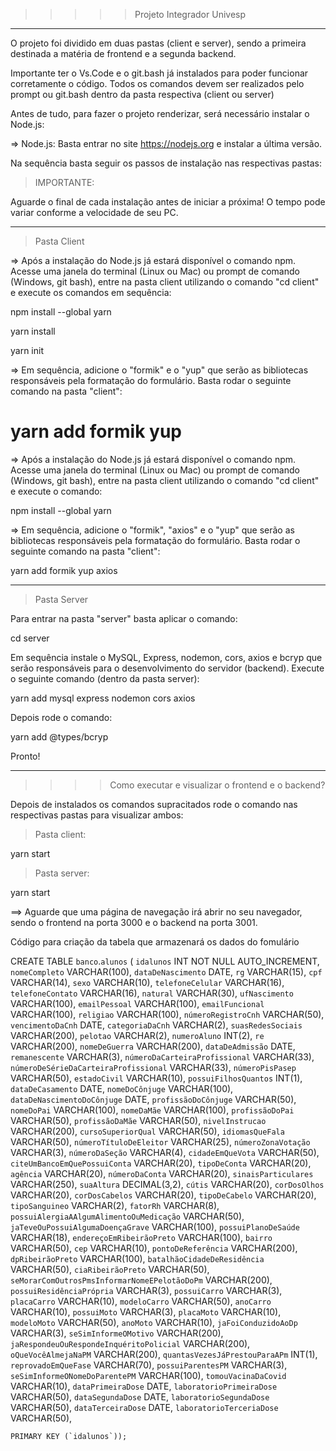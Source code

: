 >>>>>Projeto Integrador Univesp

----

O projeto foi dividido em duas pastas (client e server), sendo a primeira destinada a matéria de frontend e a segunda backend.

Importante ter o Vs.Code e o git.bash já instalados para poder funcionar corretamente o código. Todos os comandos devem ser realizados pelo prompt ou git.bash dentro da pasta respectiva (client ou server)

Antes de tudo, para fazer o projeto renderizar, será necessário instalar o Node.js:

=> Node.js: Basta entrar no site  https://nodejs.org e instalar a última versão.

Na sequência basta seguir os passos de instalação nas respectivas pastas:

>IMPORTANTE:

Aguarde o final de cada instalação antes de iniciar a próxima! O tempo pode variar conforme a velocidade de seu PC.

----------
>Pasta Client


=> Após a instalação do Node.js já estará disponível o comando npm. Acesse uma janela do terminal (Linux ou Mac) ou prompt de comando (Windows, git bash), entre na pasta client utilizando o comando "cd client" e execute os comandos em sequência:  

npm install --global yarn

yarn install

yarn init 

=> Em sequência, adicione o "formik" e o "yup" que serão as bibliotecas responsáveis pela formatação do formulário. Basta rodar o seguinte comando na pasta "client":


yarn add formik yup
=======
=> Após a instalação do Node.js já estará disponível o comando npm. Acesse uma janela do terminal (Linux ou Mac) ou prompt de comando (Windows, git bash), entre na pasta client utilizando o comando "cd client" e execute o comando:  

npm install --global yarn

=> Em sequência, adicione o "formik", "axios" e o "yup" que serão as bibliotecas responsáveis pela formatação do formulário. Basta rodar o seguinte comando na pasta "client":


yarn add formik yup axios


------
>Pasta Server

Para entrar na pasta "server" basta aplicar o comando:

cd server

Em sequência instale o MySQL, Express, nodemon, cors, axios e bcryp que serão responsáveis para o desenvolvimento do servidor (backend). Execute o seguinte comando (dentro da pasta server):

yarn add mysql express nodemon cors axios

Depois rode o comando:

yarn add @types/bcryp

Pronto!

----

>>>> Como executar e visualizar o frontend e o backend?

Depois de instalados os comandos supracitados rode o comando nas respectivas pastas para visualizar ambos:

>Pasta client: 

yarn start

>Pasta server:

yarn start

==> Aguarde que uma página de navegação irá abrir no seu navegador, sendo o frontend na porta 3000 e o backend na porta 3001.

Código para criação da tabela que armazenará os dados do fomulário

CREATE TABLE `banco`.`alunos` (
  `idalunos` INT NOT NULL AUTO_INCREMENT,
  `nomeCompleto` VARCHAR(100),
  `dataDeNascimento` DATE,
  `rg` VARCHAR(15),
  `cpf` VARCHAR(14),
  `sexo` VARCHAR(10),
  `telefoneCelular` VARCHAR(16),
  `telefoneContato` VARCHAR(16),
  `natural` VARCHAR(30),
  `ufNascimento` VARCHAR(100),
  `emailPessoal` VARCHAR(100),
  `emailFuncional` VARCHAR(100),
  `religiao` VARCHAR(100),
  `númeroRegistroCnh` VARCHAR(50),
  `vencimentoDaCnh` DATE,
  `categoriaDaCnh` VARCHAR(2),
  `suasRedesSociais` VARCHAR(200),
  `pelotao` VARCHAR(2),
  `numeroAluno` INT(2),
  `re` VARCHAR(200),
  `nomeDeGuerra` VARCHAR(200),
  `dataDeAdmissão` DATE,
  `remanescente` VARCHAR(3),
  `númeroDaCarteiraProfissional` VARCHAR(33),
  `númeroDeSérieDaCarteiraProfissional` VARCHAR(33),
  `númeroPisPasep` VARCHAR(50),
  `estadoCivil` VARCHAR(10),
  `possuiFilhosQuantos` INT(1),
  `dataDeCasamento` DATE,
  `nomeDoCônjuge` VARCHAR(100),
  `dataDeNascimentoDoCônjuge` DATE,
  `profissãoDoCônjuge` VARCHAR(50),
  `nomeDoPai` VARCHAR(100),
  `nomeDaMãe` VARCHAR(100),
  `profissãoDoPai` VARCHAR(50),
  `profissãoDaMãe` VARCHAR(50),
  `nivelInstrucao` VARCHAR(200),
  `cursoSuperiorQual` VARCHAR(50),
  `idiomasQueFala` VARCHAR(50),
  `númeroTítuloDeEleitor` VARCHAR(25),
  `númeroZonaVotação` VARCHAR(3),
  `númeroDaSeção` VARCHAR(4),
  `cidadeEmQueVota` VARCHAR(50),
  `citeUmBancoEmQuePossuiConta` VARCHAR(20),
  `tipoDeConta` VARCHAR(20),
  `agência` VARCHAR(20),
  `númeroDaConta` VARCHAR(20),
  `sinaisParticulares` VARCHAR(250),
  `suaAltura` DECIMAL(3,2),
  `cútis` VARCHAR(20),
  `corDosOlhos` VARCHAR(20),
  `corDosCabelos` VARCHAR(20),
  `tipoDeCabelo` VARCHAR(20),
  `tipoSanguineo` VARCHAR(2),
  `fatorRh` VARCHAR(8),
  `possuiAlergiaAAlgumAlimentoOuMedicação` VARCHAR(50),
  `jaTeveOuPossuiAlgumaDoençaGrave` VARCHAR(100),
  `possuiPlanoDeSaúde` VARCHAR(18),
  `endereçoEmRibeirãoPreto` VARCHAR(100),
  `bairro` VARCHAR(50),
  `cep` VARCHAR(10),
  `pontoDeReferência` VARCHAR(200),
  `dpRibeirãoPreto` VARCHAR(100),
  `batalhãoCidadeDeResidência` VARCHAR(50),
  `ciaRibeirãoPreto` VARCHAR(50),
  `seMorarComOutrosPmsInformarNomeEPelotãoDoPm` VARCHAR(200),
  `possuiResidênciaPrópria` VARCHAR(3),
  `possuiCarro` VARCHAR(3),
  `placaCarro` VARCHAR(10),
  `modeloCarro` VARCHAR(50),
  `anoCarro` VARCHAR(10),
  `possuiMoto` VARCHAR(3),
  `placaMoto` VARCHAR(10),
  `modeloMoto` VARCHAR(50),
  `anoMoto` VARCHAR(10),
  `jaFoiConduzidoAoDp` VARCHAR(3),
  `seSimInformeOMotivo` VARCHAR(200),
  `jaRespondeuOuRespondeInquéritoPolicial` VARCHAR(200),
  `oQueVocêAlmejaNaPM` VARCHAR(200),
  `quantasVezesJáPrestouParaAPm` INT(1),
  `reprovadoEmQueFase` VARCHAR(70),
  `possuiParentesPM` VARCHAR(3),
  `seSimInformeONomeDoParentePM` VARCHAR(100),
  `tomouVacinaDaCovid` VARCHAR(10),
  `dataPrimeiraDose` DATE,
  `laboratorioPrimeiraDose` VARCHAR(50),
  `dataSegundaDose` DATE,
  `laboratorioSegundaDose` VARCHAR(50),
  `dataTerceiraDose` DATE,
  `laboratorioTerceriaDose` VARCHAR(50),
    
    PRIMARY KEY (`idalunos`));
  
